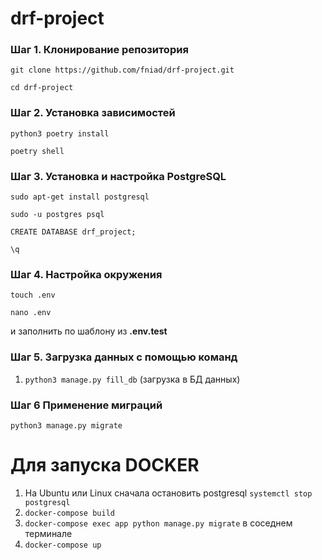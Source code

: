 # drf-project

### Шаг 1. Клонирование репозитория

```git clone https://github.com/fniad/drf-project.git```

```cd drf-project```

### Шаг 2. Установка зависимостей

```python3 poetry install```

```poetry shell```

### Шаг 3. Установка и настройка PostgreSQL

```sudo apt-get install postgresql```

```sudo -u postgres psql```

```CREATE DATABASE drf_project;```

```\q```

### Шаг 4. Настройка окружения

```touch .env```

```nano .env```

и заполнить по шаблону из **.env.test**

### Шаг 5. Загрузка данных с помощью команд 

1. ```python3 manage.py fill_db``` (загрузка в БД данных)

### Шаг 6 Применение миграций

```python3 manage.py migrate```

# Для запуска DOCKER

1.  На Ubuntu или Linux сначала остановить postgresql ```systemctl stop postgresql```
2. ```docker-compose build```
3. ```docker-compose exec app python manage.py migrate``` в соседнем терминале
4. ```docker-compose up```
